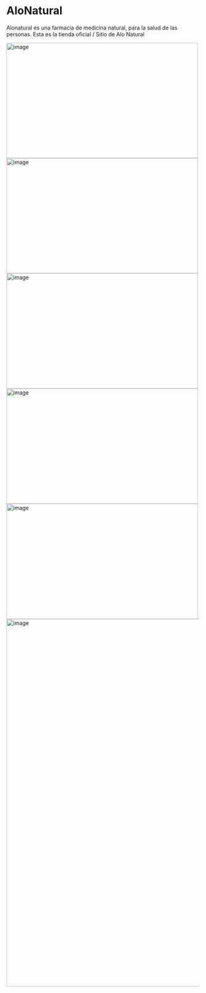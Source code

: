 # AloNatural
Alonatural es una farmacia de medicina natural, para la salud de las personas. Esta es la tienda oficial / Sitio de Alo Natural

<img width="500" height="300" alt="image" src="https://github.com/user-attachments/assets/4c3ce839-69bf-4def-92a7-206b7dfdde3c" />

<img width="500" height="300" alt="image" src="https://github.com/user-attachments/assets/b512338b-5d3c-4b7f-92a6-3533413d1403" />

<img width="500" height="300" alt="image" src="https://github.com/user-attachments/assets/b3a00a77-176c-45ee-9dbe-1d89f0ef4e33" />

<img width="500" height="300" alt="image" src="https://github.com/user-attachments/assets/83fe57a8-62ce-4d7f-be2c-391b8edb695e" />

<img width="500" height="300" alt="image" src="https://github.com/user-attachments/assets/b1f37b13-8bc7-43d3-9cff-38713edf68dc" />

<img width="1886" height="957" alt="image" src="https://github.com/user-attachments/assets/3147c74d-f326-4d3a-aaf4-0652a2338e4b" />





